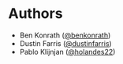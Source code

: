 # Authors

- Ben Konrath ([@benkonrath](https://github.com/benkonrath))
- Dustin Farris ([@dustinfarris](https://github.com/dustinfarris))
- Pablo Klijnjan ([@holandes22](https://github.com/holandes22))
